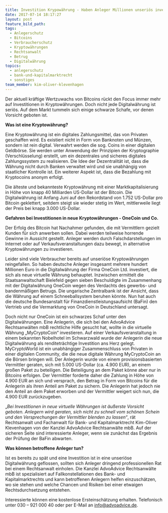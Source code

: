 ```yaml
---
title: Investition Krypowährung - Haben Anleger Millionen unseriös investiert?
date: 2017-07-14 18:17:27
layout: post
feature_bild_path:
tags:
  - Anlegerschutz
  - Bitcoins
  - Verbraucherschutz
  - Kryptowährungen
  - Rechtsanwalt
  - Betrug
  - Digitalwährung
topics:
  - anlegerschutz
  - bank-und-kapitalmarktrecht
  - sonstiges
team_member: kim-oliver-klevenhagen
---
```



Der aktuell kräftige Wertzuwachs von Bitcoins rückt den Focus immer mehr auf Investitionen in Kryptowährungen. Doch nicht jede Digitalwährung ist seriös. Auf dem Markt tummeln sich einige schwarze Schafe, vor denen Vorsicht geboten ist.

**Was ist eine Kryptowährung?**

Eine Kryptowährung ist ein digitales Zahlungsmittel, das von Privaten geschaffen wird. Es existiert nicht in Form von Banknoten und Münzen, sondern ist rein digital. Verwahrt werden die sog. Coins in einer digitalen Geldbörse. Sie werden unter Anwendung der Prinzipien der Kryptographie (Verschlüsselung) erstellt, um ein dezentrales und sicheres digitales Zahlungssystem zu realisieren. Die Idee der Dezentralität ist, dass die Währung nicht durch Banken verwaltet wird und sie unabhängig von staatlicher Kontrolle ist. Ein weiterer Aspekt ist, dass die Bezahlung mit Kryptocoins anonym erfolgt.

Die älteste und bekannteste Kryptowährung mit einer Marktkapitalisierung in Höhe von knapp 40 Milliarden US-Dollar ist der Bitcoin. Die Digitalwährung ist Anfang Juni auf den Rekordstand von 1.752 US-Dollar pro Bitcoin geklettert, seitdem steigt sie wieder stetig im Wert, mittlerweile liegt der Preis bei knapp 3.000 US-Dollar.

**Gefahren bei Investitionen in neue Kryptowährungen - OneCoin und Co.**

Der Erfolg des Bitcoin hat Nachahmer gefunden, die mit Vermittlern gezielt Kunden für sich anwerben sollen. Dabei werden teilweise horrende Gewinne in Aussicht gestellt. Anleger werden durch Falschdarstellungen im Internet oder auf Verkaufsveranstaltungen dazu bewegt, in alternative Kryptowährungen zu investieren.

Leider sind viele Verbraucher bereits auf unseriöse Kryptowährungen reingefallen. So haben deutsche Anleger insgesamt mehrere hundert Millionen Euro in die Digitalwährung der Firma OneCoin Ltd. investiert, die sich als neue virtuelle Währung behauptet. Inzwischen ermittelt die Staatsanwaltschaft Bielefeld gegen sieben Beschuldigte im Zusammenhang mit der Digitalwährung OneCoin wegen des Verdachts des gewerbs- und bandenmäßigen Betrugs. Die ungarische Zentralbank ist der Ansicht, dass die Währung auf einem Schneeballsystem beruhen könnte. Nun hat auch die deutsche Bundesanstalt für Finanzdienstleistungsaufsicht (BaFin) den Vertrieb und die Vermarktung von OneCoin in Deutschland untersagt.

Doch nicht nur OneCoin ist ein schwarzes Schaf unter den Digitalwährungen. Eine Anlegerin, die sich bei den AdvoAdvice Rechtsanwälten mbB rechtliche Hilfe gesucht hat, wollte in die virtuelle Währung „MyCryptoCoin“ investieren. Auf einer Verkaufsveranstaltung in einem bekannten Nobelhotel im Schwarzwald wurde der Anlegerin die neue Digitalwährung als renditeträchtige Investition ans Herz gelegt. MyCryptoWorld ist ein unabhängiger Zusammenschluss von Privaten in einer digitalen Community, die die neue digitale Währung MyCryptoCoin an die Börsen bringen will. Der Anlegerin wurde von einem provisionsbasierten Vermittler geraten, sich mit 5.000 US-Dollar (ca. 4.900 EUR), an einem großen Paket zu beteiligen. Die Beteiligung an dem Paket könne aber nur in Bitcoins erfolgen. Der Vermittler forderte daher die Zahlung in Höhe von 4.900 EUR an sich und versprach, den Betrag in Form von Bitcoins für die Anlegerin als ihren Anteil am Paket zu sichern. Die Anlegerin hat jedoch nie den Anteil an dem Paket erworben und der Vermittler weigert sich nun, die 4.900 EUR zurückzugeben.

„*Bei Investitionen in neue virtuelle Währungen ist äußerste Vorsicht geboten. Anlegern wird geraten, sich nicht zu schnell vom schönen Schein und den Versprechungen der Vermittler blenden zu lassen“*, rät Rechtsanwalt und Fachanwalt für Bank- und Kapitalmarktrecht Kim-Oliver Klevenhagen von der Kanzlei AdvoAdvice Rechtsanwälte mbB. Auf der sicheren Seite sind interessierte Anleger, wenn sie zunächst das Ergebnis der Prüfung der BaFin abwarten.

**Was können betroffene Anleger tun?**

Ist es bereits zu spät und eine Investition ist in eine unseriöse Digitalwährung geflossen, sollten sich Anleger dringend professionellen Rat bei einem Rechtsanwalt einholen. Die Kanzlei AdvoAdvice Rechtsanwälte mbB ist spezialisiert auf Fallkonstellationen des Bank- und Kapitalmarktrechts und kann betroffenen Anlegern helfen einzuschätzen, wo sie stehen und welche Chancen und Risiken bei einer etwaigen Rechtsdurchsetzung entstehen.

Interessierte können eine kostenlose Ersteinschätzung erhalten. Telefonisch unter 030 – 921 000 40 oder per E-Mail an info@advoadvice.de.